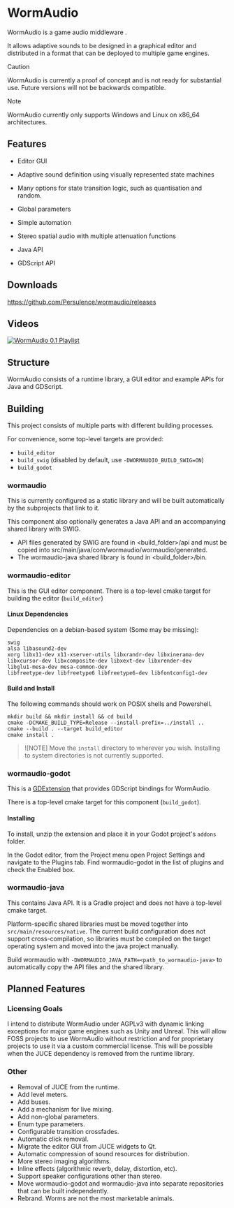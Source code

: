 # WormAudio

WormAudio is a game audio middleware .

It allows adaptive sounds to be designed in a graphical editor and distributed in a format that can be deployed to multiple game engines.

> [!CAUTION]
> WormAudio is currently a proof of concept and is not ready for substantial use. 
> Future versions will not be backwards compatible.

> [!NOTE]
> WormAudio currently only supports Windows and Linux on x86_64 architectures.

## Features

- Editor GUI 
- Adaptive sound definition using visually represented state machines
- Many options for state transition logic, such as quantisation and random.
- Global parameters
- Simple automation
- Stereo spatial audio with multiple attenuation functions


- Java API
- GDScript API

## Downloads 

<https://github.com/Persulence/wormaudio/releases>

## Videos

[![WormAudio 0.1 Playlist](https://img.youtube.com/vi/BaaW4TYNxQs/0.jpg)](https://www.youtube.com/playlist?list=PLWuxGrHLmVCiRlxeiQdXLXQ6MhWES7Hx-)

## Structure

WormAudio consists of a runtime library, a GUI editor and example APIs for Java and GDScript.

## Building

This project consists of multiple parts with different building processes.

For convenience, some top-level targets are provided:

- `build_editor`
- `build_swig` (disabled by default, use `-DWORMAUDIO_BUILD_SWIG=ON`)
- `build_godot`

### wormaudio

This is currently configured as a static library and will be built automatically by the subprojects that link to it.

This component also optionally generates a Java API and an accompanying shared library with SWIG.

- API files generated by SWIG are found in <build_folder>/api and must be copied into src/main/java/com/wormaudio/wormaudio/generated.
- The wormaudio-java shared library is found in <build_folder>/bin.

### wormaudio-editor

This is the GUI editor component. There is a top-level cmake target for building the editor (`build_editor`)

#### Linux Dependencies

Dependencies on a debian-based system (Some may be missing):

```
swig
alsa libasound2-dev
xorg libx11-dev x11-xserver-utils libxrandr-dev libxinerama-dev libxcursor-dev libxcomposite-dev libxext-dev libxrender-dev 
libglu1-mesa-dev mesa-common-dev
libfreetype-dev libfreetype6 libfreetype6-dev libfontconfig1-dev
```

#### Build and Install

The following commands should work on POSIX shells and Powershell.

```
mkdir build && mkdir install && cd build
cmake -DCMAKE_BUILD_TYPE=Release --install-prefix=../install ..
cmake --build . --target build_editor
cmake install .
```

> ![NOTE]
> Move the `install` directory to wherever you wish. Installing to system directories is not currently supported.
> 
### wormaudio-godot

This is a [GDExtension](https://docs.godotengine.org/en/stable/tutorials/scripting/gdextension/index.html) that provides GDScript bindings for WormAudio.

There is a top-level cmake target for this component (`build_godot`).

#### Installing

To install, unzip the extension and place it in your Godot project's `addons` folder.

In the Godot editor, from the Project menu open Project Settings and navigate to the Plugins tab. Find wormaudio-godot in the list of plugins and check the Enabled box.

### wormaudio-java 

This contains Java API. It is a Gradle project and does not have a top-level cmake target.

Platform-specific shared libraries must be moved together into `src/main/resources/native`. The current build configuration does not support cross-compilation, so libraries must be compiled on the target operating system and moved into the java project manually.

Build wormaudio with `-DWORMAUDIO_JAVA_PATH=<path_to_wormaudio-java>` to automatically copy the API files and the shared library.

## Planned Features

### Licensing Goals

I intend to distribute WormAudio under AGPLv3 with dynamic linking exceptions for major game engines such as Unity and Unreal. This will allow FOSS projects to use WormAudio without restriction and for proprietary projects to use it via a custom commercial license. This will be possible when the JUCE dependency is removed from the runtime library.

### Other

- Removal of JUCE from the runtime.
- Add level meters.
- Add buses.
- Add a mechanism for live mixing.
- Add non-global parameters.
- Enum type parameters.
- Configurable transition crossfades.
- Automatic click removal.
- Migrate the editor GUI from JUCE widgets to Qt.
- Automatic compression of sound resources for distribution.
- More stereo imaging algorithms.
- Inline effects (algorithmic reverb, delay, distortion, etc).
- Support speaker configurations other than stereo.
- Move wormaudio-godot and wormaudio-java into separate repositories that can be built independently.
- Rebrand. Worms are not the most marketable animals.
